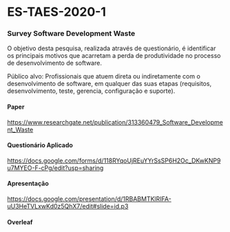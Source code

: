 # ES-TAES-2020-1

### Survey Software Development Waste

O objetivo desta pesquisa, realizada através de questionário, é identificar os principais motivos que acarretam a perda de produtividade no processo de desenvolvimento de software.

Público alvo: Profissionais que atuem direta ou indiretamente com o desenvolvimento de software, em qualquer das suas etapas (requisitos, desenvolvimento, teste, gerencia, configuração e suporte).

#### Paper

https://www.researchgate.net/publication/313360479_Software_Development_Waste

#### Questionário Aplicado

https://docs.google.com/forms/d/118RYqoUjREuYYrSsSP6H2Oc_DKwKNP9u7MYEO-F-cPg/edit?usp=sharing 

#### Apresentação

https://docs.google.com/presentation/d/1RBABMTKlRIFA-uU3HeTVLxwKd0z5QhX7/edit#slide=id.p3

#### Overleaf
